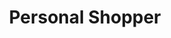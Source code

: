 ---
publish: true
title: Personal Shopper
description: This sample application will show how the Personal Shopper APIs can be used to interact with the MC18 Cradle programmatically.
download: https://github.com/developer-zebra/samples-emdkforandroid-4_1/archive/PersonalShopperSample1.zip
source: https://github.com/developer-zebra/samples-emdkforandroid-4_1/tree/PersonalShopperSample1
features: 
  - Profile Manager
  - Simulscan
  - Java APIs
devices: 
  - MC18KK
image: 1.png
screenshots: 
  - 1.png
  - 2.png
  - 3.png 
  - 4.png 
  - 5.png
  - 6.png 
  - 7.png 
---